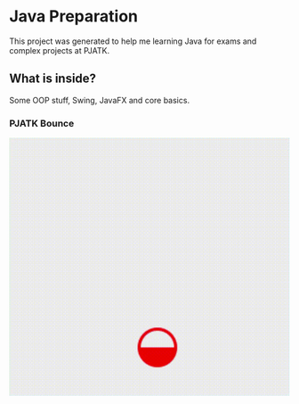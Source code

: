 # Java Preparation

This project was generated to help me learning Java for exams and complex projects at PJATK.

## What is inside?

Some OOP stuff, Swing, JavaFX and core basics.

### PJATK Bounce
![](bounce.gif)

